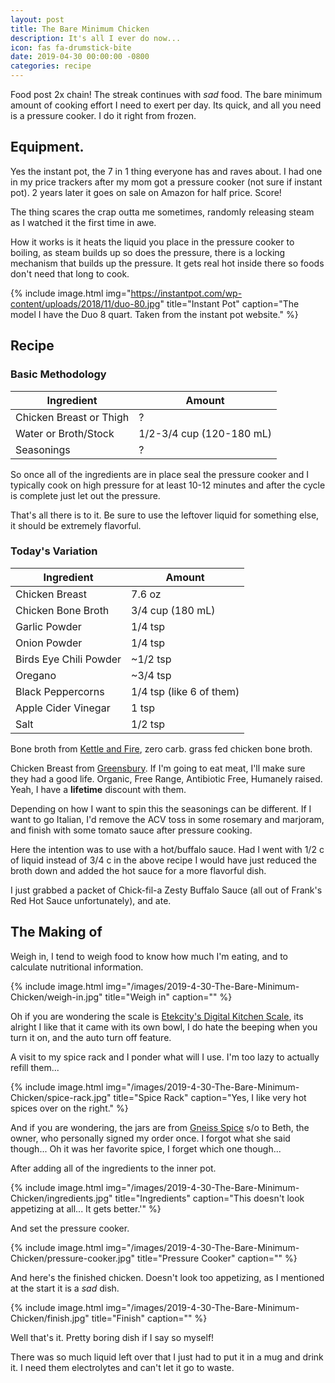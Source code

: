 ```yaml
---
layout: post
title: The Bare Minimum Chicken
description: It's all I ever do now...
icon: fas fa-drumstick-bite
date: 2019-04-30 00:00:00 -0800
categories: recipe
---
```

Food post 2x chain! The streak continues with *sad* food. The bare minimum amount of cooking effort I need to exert per day. Its quick, and all you need is a pressure cooker. I do it right from frozen.


## Equipment.

Yes the instant pot, the 7 in 1 thing everyone has and raves about. I had one in my price trackers after my mom got a pressure cooker (not sure if instant pot). 2 years later it goes on sale on Amazon for half price. Score!

The thing scares the crap outta me sometimes, randomly releasing steam as I watched it the first time in awe.

How it works is it heats the liquid you place in the pressure cooker to boiling, as steam builds up so does the pressure, there is a locking mechanism that builds up the pressure.  It gets real hot inside there so foods don't need that long to cook.

{% include image.html
            img="https://instantpot.com/wp-content/uploads/2018/11/duo-80.jpg"
            title="Instant Pot"
            caption="The model I have the Duo 8 quart. Taken from the instant pot website." %}

## Recipe

### Basic Methodology

| Ingredient                  | Amount                   |
|-----------------------------|--------------------------|
| Chicken Breast or Thigh     | ?                        |
| Water or Broth/Stock        | 1/2-3/4 cup (120-180 mL) |
| Seasonings                  | ?                        |

So once all of the ingredients are in place seal the pressure cooker and I typically cook on high pressure for at least 10-12 minutes and after the cycle is complete just let out the pressure.

That's all there is to it. Be sure to use the leftover liquid for something else, it should be extremely flavorful.


### Today's Variation

| Ingredient                  | Amount                   |
|-----------------------------|--------------------------|
| Chicken Breast              | 7.6 oz                   |
| Chicken Bone Broth          | 3/4 cup (180 mL)         |
| Garlic Powder               | 1/4 tsp                  |
| Onion Powder                | 1/4 tsp                  |
| Birds Eye Chili Powder      | ~1/2 tsp                 |
| Oregano                     | ~3/4 tsp                 |
| Black Peppercorns           | 1/4 tsp (like 6 of them) |
| Apple Cider Vinegar         | 1 tsp                    |
| Salt                        | 1/2 tsp                  |

Bone broth from [Kettle and Fire](https://www.kettleandfire.com/), zero carb. grass fed chicken bone broth.

Chicken Breast from [Greensbury](https://www.greensbury.com/). If I'm going to eat meat, I'll make sure they had a good life. Organic, Free Range, Antibiotic Free, Humanely raised. Yeah, I have a **lifetime** discount with them.

Depending on how I want to spin this the seasonings can be different. If I want to go Italian, I'd remove the ACV toss in some rosemary and marjoram, and finish with some tomato sauce after pressure cooking.

Here the intention was to use with a hot/buffalo sauce. Had I went with 1/2 c of liquid instead of 3/4 c in the above recipe I would have just reduced the broth down and added the hot sauce for a more flavorful dish.

I just grabbed a packet of Chick-fil-a Zesty Buffalo Sauce (all out of Frank's Red Hot Sauce unfortunately), and ate.


## The Making of

Weigh in, I tend to weigh food to know how much I'm eating, and to calculate nutritional information.

{% include image.html
            img="/images/2019-4-30-The-Bare-Minimum-Chicken/weigh-in.jpg"
            title="Weigh in"
            caption="" %}

Oh if you are wondering the scale is [Etekcity's Digital Kitchen Scale](https://www.etekcity.com/product/100167), its alright I like that it came with its own bowl, I do hate the beeping when you turn it on, and the auto turn off feature.

A visit to my spice rack and I ponder what will I use. I'm too lazy to actually refill them...

{% include image.html
            img="/images/2019-4-30-The-Bare-Minimum-Chicken/spice-rack.jpg"
            title="Spice Rack"
            caption="Yes, I like very hot spices over on the right." %}

And if you are wondering, the jars are from [Gneiss Spice](https://gneissspice.com/) s/o to Beth, the owner, who personally signed my order once. I forgot what she said though... Oh it was her favorite spice, I forget which one though...

After adding all of the ingredients to the inner pot.

{% include image.html
            img="/images/2019-4-30-The-Bare-Minimum-Chicken/ingredients.jpg"
            title="Ingredients"
            caption="This doesn't look appetizing at all... It gets better.'" %}

And set the pressure cooker.

{% include image.html
            img="/images/2019-4-30-The-Bare-Minimum-Chicken/pressure-cooker.jpg"
            title="Pressure Cooker"
            caption="" %}

And here's the finished chicken. Doesn't look too appetizing, as I mentioned at the start it is a *sad* dish.

{% include image.html
            img="/images/2019-4-30-The-Bare-Minimum-Chicken/finish.jpg"
            title="Finish"
            caption="" %}

Well that's it. Pretty boring dish if I say so myself!

There was so much liquid left over that I just had to put it in a mug and drink it. I need them electrolytes and can't let it go to waste.
